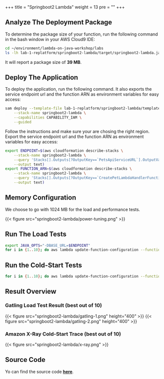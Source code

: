 +++
title = "Springboot2 Lambda"
weight = 13
pre = ""
+++

## Analyze The Deployment Package

To determine the package size of your function, run the following command in the bash window in your AWS Cloud9 IDE:

```bash
cd ~/environment/lambda-on-java-workshop/labs
ls -lh lab-1-replatform/springboot2-lambda/target/springboot2-lambda.jar
```

It will report a package size of **39 MB**.

## Deploy The Application

To deploy the application, run the following command. It also exports the service endpoint url and the function ARN as environment variables for easy access:

```bash
sam deploy --template-file lab-1-replatform/springboot2-lambda/template.yaml \
    --stack-name springboot2-lambda \
    --capabilities CAPABILITY_IAM \
    --guided
```

Follow the instructions and make sure your are chosing the right region.
Export the service endpoint url and the function ARN as environment variables for easy access:

```bash
export ENDPOINT=$(aws cloudformation describe-stacks \
    --stack-name springboot2-lambda \
    --query 'Stacks[].Outputs[?OutputKey==`PetsApiServiceURL`].OutputValue' \
    --output text)
export FUNCTION_ARN=$(aws cloudformation describe-stacks \
    --stack-name springboot2-lambda \
    --query 'Stacks[].Outputs[?OutputKey==`CreatePetLambdaHandlerFunction`].OutputValue' \
    --output text)
```

## Memory Configuration

We choose to go with 1024 MB for the load and performance tests.

{{< figure src="springboot2-lambda/power-tuning.png" >}}

## Run The Load Tests

```bash
export JAVA_OPTS="-DBASE_URL=$ENDPOINT"
for i in {1..10}; do aws lambda update-function-configuration --function-name $FUNCTION_ARN --environment "Variables={TABLE_NAME=$PETS_TABLE,BUCKET_NAME=$PETS_BUCKET,KeyName1=KeyValue$i}"; gatling.sh --simulations-folder lab-1-replatform/springboot2-lambda/src/test/scala --simulation LoadTest --run-description "springboot2-lambda-run-$i"; done
```

## Run the Cold-Start Tests

```bash
for i in {1..10}; do aws lambda update-function-configuration --function-name $FUNCTION_ARN --environment "Variables={TABLE_NAME=$PETS_TABLE,BUCKET_NAME=$PETS_BUCKET,KeyName1=KeyValue$i}"; curl -i -X POST -H 'content-type: application/json' -d '{"name": "Max", "type": "dog", "birthday": "2010-11-03", "medicalRecord": "bla bla bla"}' $ENDPOINT/pet; done
```

## Result Overview

### Gatling Load Test Result (best out of 10)

{{< figure src="springboot2-lambda/gatling-1.png" height="400" >}}
{{< figure src="springboot2-lambda/gatling-2.png" height="400" >}}

### Amazon X-Ray Cold-Start Trace (best out of 10)

{{< figure src="springboot2-lambda/x-ray.png" >}}

## Source Code

Yo can find the source code **[here](https://github.com/muellerc/lambda-on-java-workshop/tree/master/labs/lab-1-replatform/springboot2-lambda)**.
